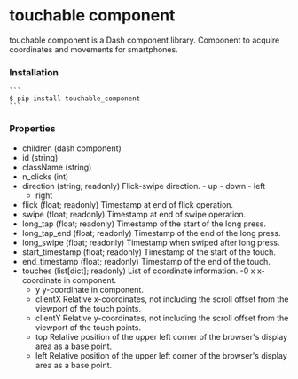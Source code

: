 # touchable component

touchable component is a Dash component library.
Component to acquire coordinates and movements for smartphones.

### Installation

    ```
    $ pip install touchable_component
    ```

### Properties

- children (dash component)
- id (string)
- className (string)
- n_clicks (int)
- direction (string; readonly)
      Flick-swipe direction.
      - up
      - down
      - left
    - right
- flick (float; readonly)
    Timestamp at end of flick operation.
- swipe (float; readonly)
    Timestamp at end of swipe operation.
- long_tap (float; readonly)
    Timestamp of the start of the long press.
- long_tap_end (float; readonly)
    Timestamp of the end of the long press.
- long_swipe (float; readonly)
    Timestamp when swiped after long press.
- start_timestamp (float; readonly)
    Timestamp of the start of the touch.
- end_timestamp (float; readonly)
    Timestamp of the end of the touch.
- touches (list[dict]; readonly)
    List of coordinate information.
    -0 x
          x-coordinate in component.
    - y
          y-coordinate in component.
    - clientX
          Relative x-coordinates, not including the scroll offset from the viewport of the touch points.
    - clientY
          Relative y-coordinates, not including the scroll offset from the viewport of the touch points.
    - top
          Relative position of the upper left corner of the browser's display area as a base point.
    - left
          Relative position of the upper left corner of the browser's display area as a base point.